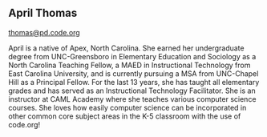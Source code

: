 ## April Thomas

[thomas@pd.code.org](mailto:thomas@pd.code.org)

April is a native of Apex, North Carolina. She earned her undergraduate degree from UNC-Greensboro in Elementary Education and Sociology as a North Carolina Teaching Fellow, a MAED in Instructional Technology from East Carolina University, and is currently pursuing a MSA from UNC-Chapel Hill as a Principal Fellow. For the last 13 years, she has taught all elementary grades and has served as an Instructional Technology Facilitator. She is an instructor at CAML Academy where she teaches various computer science courses.  She loves how easily computer science can be incorporated in other common core subject areas in the K-5 classroom with the use of code.org!